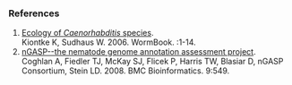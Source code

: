 ### References

1.  [Ecology of *Caenorhabditis*
    species](http://europepmc.org/abstract/MED/18050464).\
    Kiontke K, Sudhaus W. 2006. WormBook. :1-14.
2.  [nGASP\--the nematode genome annotation assessment
    project](http://europepmc.org/abstract/MED/19099578).\
    Coghlan A, Fiedler TJ, McKay SJ, Flicek P, Harris TW, Blasiar D,
    nGASP Consortium, Stein LD. 2008. BMC Bioinformatics. 9:549.
